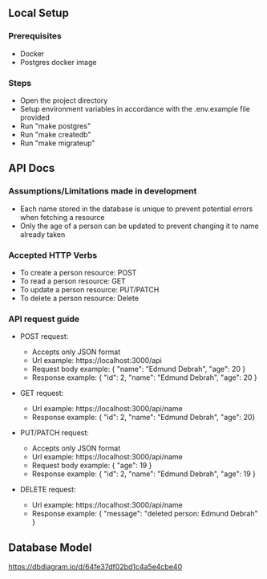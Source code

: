 ## Local Setup
### Prerequisites
- Docker
- Postgres docker image
### Steps
- Open the project directory
- Setup environment variables in accordance with the .env.example file provided
- Run "make postgres"
- Run "make createdb"
- Run "make migrateup"
  
## API Docs
### Assumptions/Limitations made in development
- Each name stored in the database is unique to prevent potential errors when fetching a resource
- Only the age of a person can be updated to prevent changing it to name already taken

### Accepted HTTP Verbs
* To create a person resource: POST
* To read a person resource: GET
* To update a person resource: PUT/PATCH
* To delete a person resource: Delete

### API request guide
- POST request:
  * Accepts only JSON format
  * Url example: https://localhost:3000/api
  * Request body example:
    {
      "name": "Edmund Debrah",
      "age": 20
    }
  * Response example:
    {
      "id": 2,
      "name": "Edmund Debrah",
      "age": 20
    }
    
- GET request:
    * Url example: https://localhost:3000/api/name
    * Response example: {
      "id": 2,
      "name": "Edmund Debrah",
      "age": 20}
      
- PUT/PATCH request:
    * Accepts only JSON format
    * Url example: https://localhost:3000/api/name
    * Request body example:
      {
        "age": 19
      }
    * Response example:
      {
        "id": 2,
        "name": "Edmund Debrah",
        "age": 19
      }
      
- DELETE request:
    * Url example: https://localhost:3000/api/name
    * Response example: {
  "message": "deleted person: Edmund Debrah"
}
     
## Database Model
https://dbdiagram.io/d/64fe37df02bd1c4a5e4cbe40
